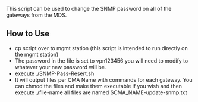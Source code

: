 This script can be used to change the SNMP password on all of the gateways from the MDS.


## How to Use ##
- cp script over to mgmt station (this script is intended to run directly on the mgmt station)
- The password in the file is set to vpn123456 you will need to modify to whatever your new password will be.
- execute ./SNMP-Pass-Resert.sh
- It will output files per CMA Name with commands for each gateway. You can chmod the files and make them executable if you wish and then execute ./file-name all files are named $CMA_NAME-update-snmp.txt
